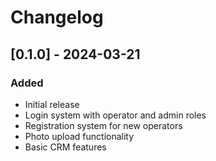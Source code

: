# Changelog

## [0.1.0] - 2024-03-21

### Added
- Initial release
- Login system with operator and admin roles
- Registration system for new operators
- Photo upload functionality
- Basic CRM features 